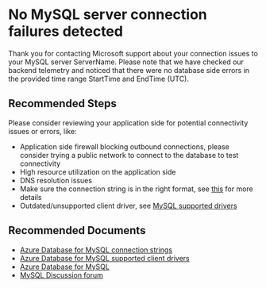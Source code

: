 <properties
	pageTitle="Orcas MySQL server no connection failures detected"
	description="RCA - Orcas MySQL server no connection failures detected"
	infoBubbleText="No connection failures detected."
	service="microsoft.dbformysql"
	resource="dbformysql"
	authors="congwang"
	ms.author="conwan"
	displayOrder="100"
	articleId="dbformysql-asc-connectivity-noconnectionfailuresdetected"
	diagnosticScenario="OrcasMySQLNoSystemErrorsInsightV2TroubleShooter"
	selfHelpType="diagnostics"
	supportTopicIds="32640053, 32640051"
	resourceTags="servers, databases"
	cloudEnvironments="public, blackForest, Fairfax, usnat, ussec"
	ownershipId="AzureData_AzureDatabaseforMySQL"
/>
# No MySQL server connection failures detected

<!--issueDescription-->
Thank you for contacting Microsoft support about your connection issues to your MySQL server <!--$ServerName-->ServerName<!--/$ServerName-->. Please note that we have checked our backend telemetry and noticed that there were no database side errors in the provided time range <!--$StartTime-->StartTime<!--/$StartTime--> and <!--$EndTime-->EndTime<!--/$EndTime--> (UTC).
<!--/issueDescription-->

## **Recommended Steps**

Please consider reviewing your application side for potential connectivity issues or errors, like:

* Application side firewall blocking outbound connections, please consider trying a public network to connect to the database to test connectivity
* High resource utilization on the application side
* DNS resolution issues
* Make sure the connection string is in the right format, see [this](https://docs.microsoft.com/azure/mysql/howto-connection-string) for more details
* Outdated/unsupported client driver, see [MySQL supported drivers](https://docs.microsoft.com/azure/mysql/concepts-compatibility)

## **Recommended Documents**

* [Azure Database for MySQL connection strings](https://docs.microsoft.com/azure/mysql/howto-connection-string)
* [Azure Database for MySQL supported client drivers](https://docs.microsoft.com/azure/mysql/concepts-compatibility)
* [Azure Database for MySQL](https://azure.microsoft.com/services/mysql/)
* [MySQL Discussion forum](https://social.msdn.microsoft.com/Forums/home?forum=AzureDatabaseforMySQL)